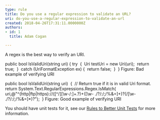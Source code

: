 ```yaml
---
type: rule
title: Do you use a regular expression to validate an URL?
uri: do-you-use-a-regular-expression-to-validate-an-url
created: 2018-04-26T17:31:11.0000000Z
authors:
- id: 1
  title: Adam Cogan

---
```


 A regex is the best way to verify an URI.

 
public bool IsValidUri(string uri)
{
try 
{ 
Uri testUri = new Uri(uri); 
return true; 
} 
catch (UriFormatException ex)
{ 
return false; 
} 
}
Figure: Bad example of verifying URI​​​

public bool IsValidUri(string uri) 
{ 
// Return true if it is in valid Uri format.
return System.Text.RegularExpressions.Regex.IsMatch( uri,@"^(http|ftp|https)://([^\/][\w-/:]+\.?)+([\w- ./?/:/;/\%&=]+)?(/[\w- ./?/:/;/\%&=]\*)?"); 
}
 Figure: Good example of verifying URI 

You should have unit tests for it, see our [Rules to Better Unit Tests](https&#58;//www.ssw.com.au/ssw/Standards/Rules/RulesToBetterUnitTests.aspx) for more information.​

